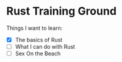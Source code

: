 # Rust Training Ground

Things I want to learn:

- [x] The basics of Rust
- [ ] What I can do with Rust
- [ ] Sex On the Beach
